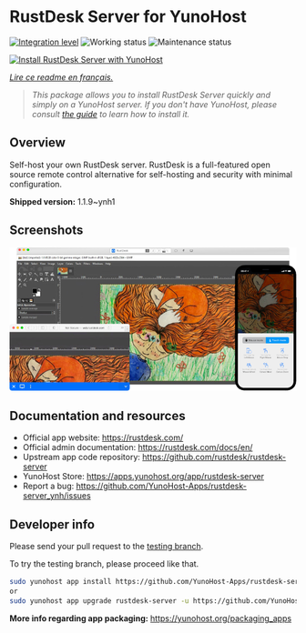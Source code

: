 <!--
N.B.: This README was automatically generated by https://github.com/YunoHost/apps/tree/master/tools/README-generator
It shall NOT be edited by hand.
-->

# RustDesk Server for YunoHost

[![Integration level](https://dash.yunohost.org/integration/rustdesk-server.svg)](https://dash.yunohost.org/appci/app/rustdesk-server) ![Working status](https://ci-apps.yunohost.org/ci/badges/rustdesk-server.status.svg) ![Maintenance status](https://ci-apps.yunohost.org/ci/badges/rustdesk-server.maintain.svg)

[![Install RustDesk Server with YunoHost](https://install-app.yunohost.org/install-with-yunohost.svg)](https://install-app.yunohost.org/?app=rustdesk-server)

*[Lire ce readme en français.](./README_fr.md)*

> *This package allows you to install RustDesk Server quickly and simply on a YunoHost server.
If you don't have YunoHost, please consult [the guide](https://yunohost.org/#/install) to learn how to install it.*

## Overview

Self-host your own RustDesk server. RustDesk is a full-featured open source remote control alternative for self-hosting and security with minimal configuration.

**Shipped version:** 1.1.9~ynh1

## Screenshots

![Screenshot of RustDesk Server](./doc/screenshots/screenshot.png)

## Documentation and resources

* Official app website: <https://rustdesk.com/>
* Official admin documentation: <https://rustdesk.com/docs/en/>
* Upstream app code repository: <https://github.com/rustdesk/rustdesk-server>
* YunoHost Store: <https://apps.yunohost.org/app/rustdesk-server>
* Report a bug: <https://github.com/YunoHost-Apps/rustdesk-server_ynh/issues>

## Developer info

Please send your pull request to the [testing branch](https://github.com/YunoHost-Apps/rustdesk-server_ynh/tree/testing).

To try the testing branch, please proceed like that.

``` bash
sudo yunohost app install https://github.com/YunoHost-Apps/rustdesk-server_ynh/tree/testing --debug
or
sudo yunohost app upgrade rustdesk-server -u https://github.com/YunoHost-Apps/rustdesk-server_ynh/tree/testing --debug
```

**More info regarding app packaging:** <https://yunohost.org/packaging_apps>
